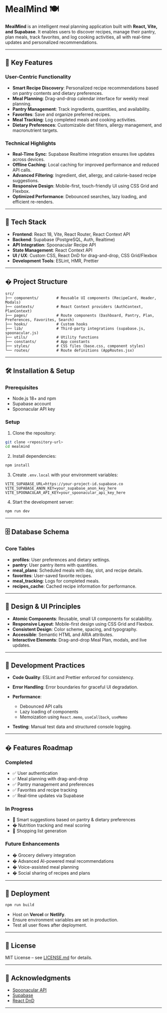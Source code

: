# MealMind 🍽️

**MealMind** is an intelligent meal planning application built with **React, Vite, and Supabase**. It enables users to discover recipes, manage their pantry, plan meals, track favorites, and log cooking activities, all with real-time updates and personalized recommendations.

---

## 🌟 Key Features

### User-Centric Functionality

* **Smart Recipe Discovery**: Personalized recipe recommendations based on pantry contents and dietary preferences.
* **Meal Planning**: Drag-and-drop calendar interface for weekly meal planning.
* **Pantry Management**: Track ingredients, quantities, and availability.
* **Favorites**: Save and organize preferred recipes.
* **Meal Tracking**: Log completed meals and cooking activities.
* **Dietary Preferences**: Customizable diet filters, allergy management, and macronutrient targets.

### Technical Highlights

* **Real-Time Sync**: Supabase Realtime integration ensures live updates across devices.
* **Offline Caching**: Local caching for improved performance and reduced API calls.
* **Advanced Filtering**: Ingredient, diet, allergy, and calorie-based recipe suggestions.
* **Responsive Design**: Mobile-first, touch-friendly UI using CSS Grid and Flexbox.
* **Optimized Performance**: Debounced searches, lazy loading, and efficient re-renders.

---

## 🚀 Tech Stack

* **Frontend**: React 18, Vite, React Router, React Context API
* **Backend**: Supabase (PostgreSQL, Auth, Realtime)
* **API Integration**: Spoonacular Recipe API
* **State Management**: React Context API
* **UI / UX**: Custom CSS, React DnD for drag-and-drop, CSS Grid/Flexbox
* **Development Tools**: ESLint, HMR, Prettier

---

## � Project Structure

```
src/
├── components/        # Reusable UI components (RecipeCard, Header, Modals)
├── contexts/          # React Context providers (AuthContext, PlanContext)
├── pages/             # Route components (Dashboard, Pantry, Plan, Preferences, Favorites, Search)
├── hooks/             # Custom hooks
├── lib/               # Third-party integrations (supabase.js, spoonacular.js)
├── utils/             # Utility functions
├── constants/         # App constants
├── styles/            # CSS files (base.css, component styles)
└── routes/            # Route definitions (AppRoutes.jsx)
```

---

## 🛠 Installation & Setup

### Prerequisites

* Node.js 18+ and npm
* Supabase account
* Spoonacular API key

### Setup

1. Clone the repository:

```bash
git clone <repository-url>
cd mealmind
```

2. Install dependencies:

```bash
npm install
```

3. Create `.env.local` with your environment variables:

```env
VITE_SUPABASE_URL=https://your-project-id.supabase.co
VITE_SUPABASE_ANON_KEY=your_supabase_anon_key_here
VITE_SPOONACULAR_API_KEY=your_spoonacular_api_key_here
```

4. Start the development server:

```bash
npm run dev
```

---

## 🗄 Database Schema

### Core Tables

* **profiles**: User preferences and dietary settings.
* **pantry**: User pantry items with quantities.
* **meal\_plans**: Scheduled meals with day, slot, and recipe details.
* **favorites**: User-saved favorite recipes.
* **meal\_tracking**: Logs for completed meals.
* **recipes\_cache**: Cached recipe information for performance.

---

## 🎨 Design & UI Principles

* **Atomic Components**: Reusable, small UI components for scalability.
* **Responsive Layout**: Mobile-first design using CSS Grid and Flexbox.
* **Consistent Design**: Color scheme, spacing, and typography.
* **Accessible**: Semantic HTML and ARIA attributes.
* **Interactive Elements**: Drag-and-drop Meal Plan, modals, and live updates.

---

## 🔧 Development Practices

* **Code Quality**: ESLint and Prettier enforced for consistency.
* **Error Handling**: Error boundaries for graceful UI degradation.
* **Performance**:

  * Debounced API calls
  * Lazy loading of components
  * Memoization using `React.memo`, `useCallback`, `useMemo`
* **Testing**: Manual test data and structured console logging.

---

## � Features Roadmap

### Completed

* ✅ User authentication
* ✅ Meal planning with drag-and-drop
* ✅ Pantry management and preferences
* ✅ Favorites and recipe tracking
* ✅ Real-time updates via Supabase

### In Progress

* 🔄 Smart suggestions based on pantry & dietary preferences
* � Nutrition tracking and meal scoring
* 🔄 Shopping list generation

### Future Enhancements

* � Grocery delivery integration
* � Advanced AI-powered meal recommendations
* � Voice-assisted meal planning
* � Social sharing of recipes and plans

---

## 🚀 Deployment

```bash
npm run build
```

* Host on **Vercel** or **Netlify**.
* Ensure environment variables are set in production.
* Test all user flows after deployment.

---

## 📄 License

MIT License – see [LICENSE.md](LICENSE.md) for details.

---

## 🙏 Acknowledgments

* [Spoonacular API](https://spoonacular.com/food-api)
* [Supabase](https://supabase.com)
* [React DnD](https://react-dnd.github.io/react-dnd/)

---


